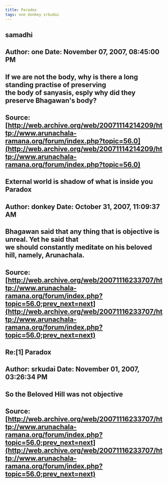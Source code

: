 ```yaml
--- 
title: Paradox   
tags: one donkey srkudai  
---  
```

## samadhi  
Author: one                 Date: November 07, 2007, 08:45:00 PM  
---  
If we are not the body, why is there a long standing practise of preserving  
the body of sanyasis, esply why did they preserve Bhagawan's body?
 ---  
Source:[http://web.archive.org/web/20071114214209/http://www.arunachala-ramana.org/forum/index.php?topic=56.0](http://web.archive.org/web/20071114214209/http://www.arunachala-ramana.org/forum/index.php?topic=56.0)   
---  

## External world is shadow of what is inside you Paradox  
Author: donkey              Date: October 31, 2007, 11:09:37 AM  
---  
Bhagawan said that any thing that is objective is unreal. Yet he said that  
we should constantly meditate on his beloved hill, namely, Arunachala.
 ---  
Source:[http://web.archive.org/web/20071116233707/http://www.arunachala-ramana.org/forum/index.php?topic=56.0;prev_next=next](http://web.archive.org/web/20071116233707/http://www.arunachala-ramana.org/forum/index.php?topic=56.0;prev_next=next)   
---  

## Re:[1] Paradox  
Author: srkudai             Date: November 01, 2007, 03:26:34 PM  
---  
So the Beloved Hill was not objective
 ---  
Source:[http://web.archive.org/web/20071116233707/http://www.arunachala-ramana.org/forum/index.php?topic=56.0;prev_next=next](http://web.archive.org/web/20071116233707/http://www.arunachala-ramana.org/forum/index.php?topic=56.0;prev_next=next)   
---  

